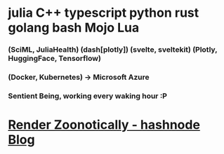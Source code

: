 # julia    C++      typescript           python                              rust    golang   bash Mojo Lua
### (SciML, JuliaHealth) (dash[plotly]) (svelte, sveltekit) (Plotly, HuggingFace, Tensorflow)
### (Docker, Kubernetes) -> Microsoft Azure 
### Sentient Being, working every waking hour :P

# [Render Zoonotically - hashnode Blog](https://hurtbadly.hashnode.dev/)
